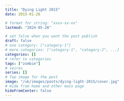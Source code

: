 ```yaml
---
title: "Dying Light 2015"
date: 2015-01-26

# format for string: "xxxx-xx-xx"
lastmod: "2024-05-28"

# set false when you want the post publish
draft: false
# one category: ["category-1"]
# more categories: ["category-1", "category-2", ...]
categories: []
# refer to categories
tags: ["zombie"]
# seires
series: []
# Top image for the post
image: "/uk/images/posts/dying-light-2015/cover.jpg"
# Hide from home and other main page
hideFromCenter: false
---
```


<!--more-->